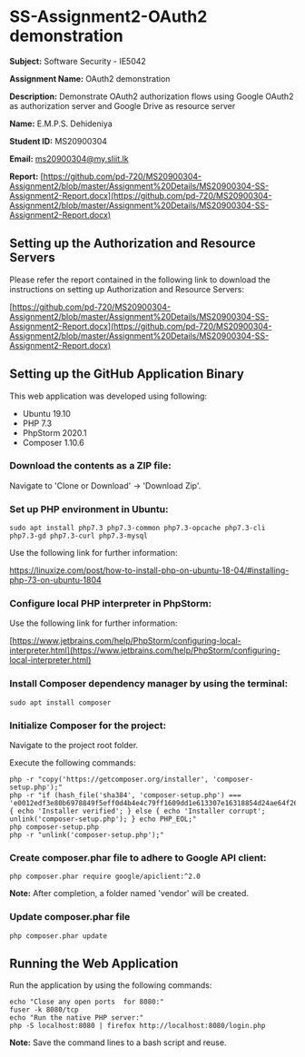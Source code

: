# SS-Assignment2-OAuth2 demonstration

**Subject:** Software Security - IE5042

**Assignment Name:** OAuth2 demonstration

**Description:** 	Demonstrate OAuth2 authorization flows using Google OAuth2 as authorization server and Google Drive as resource server 

**Name:** E.M.P.S. Dehideniya

**Student ID:** MS20900304

**Email:** [ms20900304@my.sliit.lk](ms20900304@my.sliit.lk) 

**Report:** [https://github.com/pd-720/MS20900304-Assignment2/blob/master/Assignment%20Details/MS20900304-SS-Assignment2-Report.docx](https://github.com/pd-720/MS20900304-Assignment2/blob/master/Assignment%20Details/MS20900304-SS-Assignment2-Report.docx)


## Setting up the Authorization and Resource Servers


Please refer the report contained in the following link to download the instructions on setting up Authorization and Resource Servers:

[https://github.com/pd-720/MS20900304-Assignment2/blob/master/Assignment%20Details/MS20900304-SS-Assignment2-Report.docx](https://github.com/pd-720/MS20900304-Assignment2/blob/master/Assignment%20Details/MS20900304-SS-Assignment2-Report.docx)


##  Setting up the GitHub Application Binary

This web application was developed using following:

- Ubuntu 19.10 
- PHP 7.3
- PhpStorm 2020.1
- Composer 1.10.6

### Download the contents as a ZIP file:
 
Navigate to 'Clone or Download' -> 'Download Zip'.

### Set up PHP environment in Ubuntu:

    sudo apt install php7.3 php7.3-common php7.3-opcache php7.3-cli php7.3-gd php7.3-curl php7.3-mysql

Use the following link for further information:

[https://linuxize.com/post/how-to-install-php-on-ubuntu-18-04/#installing-php-73-on-ubuntu-1804 
](https://linuxize.com/post/how-to-install-php-on-ubuntu-18-04/#installing-php-73-on-ubuntu-1804)

### Configure local PHP interpreter in PhpStorm:

Use the following link for further information:

[https://www.jetbrains.com/help/PhpStorm/configuring-local-interpreter.html](https://www.jetbrains.com/help/PhpStorm/configuring-local-interpreter.html)

### Install Composer dependency manager by using the terminal:

    sudo apt install composer

### Initialize Composer for the project:

Navigate to the project root folder.

Execute the following commands:
  
 
	php -r "copy('https://getcomposer.org/installer', 'composer-setup.php');"
    php -r "if (hash_file('sha384', 'composer-setup.php') === 'e0012edf3e80b6978849f5eff0d4b4e4c79ff1609dd1e613307e16318854d24ae64f26d17af3ef0bf7cfb710ca74755a') { echo 'Installer verified'; } else { echo 'Installer corrupt'; unlink('composer-setup.php'); } echo PHP_EOL;"
    php composer-setup.php
    php -r "unlink('composer-setup.php');"

### Create composer.phar file to adhere to Google API client:

    php composer.phar require google/apiclient:^2.0

**Note:** After completion, a folder named 'vendor' will be created.


### Update composer.phar file

    php composer.phar update

## Running the Web Application

Run the application by using the following commands: 

    echo "Close any open ports  for 8080:"
    fuser -k 8080/tcp
    echo "Run the native PHP server:"
    php -S localhost:8080 | firefox http://localhost:8080/login.php

**Note:** Save the command lines to a bash script and reuse.
